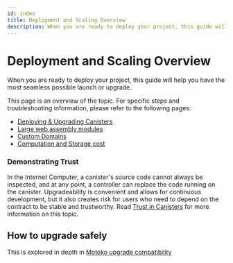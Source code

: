 ```yaml
---
id: index
title: Deployment and Scaling Overview
description: When you are ready to deploy your project, this guide will help you have the most seamless possible launch or upgrade.
---
```


# Deployment and Scaling Overview

When you are ready to deploy your project, this guide will help you have the most seamless possible launch or upgrade.

This page is an overview of the topic. For specific steps and troubleshooting information, please refer to the following pages:

* [Deploying & Upgrading Canisters](./deploying-and-upgrading.md)
* [Large web assembly modules](./larger-wasm.md)
* [Custom Domains](./custom-domain.md)
* [Computation and Storage cost](./computation-and-storage-costs.md)

### Demonstrating Trust

In the Internet Computer, a canister's source code cannot always be inspected, and at any point, a controller can replace the code running on the canister. Upgradeability is convenient and allows for continuous development, but it also creates risk for users who need to depend on the contract to be stable and trustworthy. Read [Trust in Canisters](../../concepts/trust-in-canisters.md) for more information on this topic.

## How to upgrade safely

This is explored in depth in [Motoko upgrade compatibility](../build/cdks/motoko-dfinity/compatibility.md)
